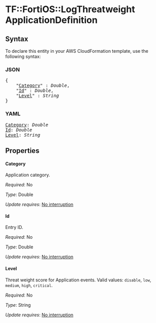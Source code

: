 # TF::FortiOS::LogThreatweight ApplicationDefinition

## Syntax

To declare this entity in your AWS CloudFormation template, use the following syntax:

### JSON

<pre>
{
    "<a href="#category" title="Category">Category</a>" : <i>Double</i>,
    "<a href="#id" title="Id">Id</a>" : <i>Double</i>,
    "<a href="#level" title="Level">Level</a>" : <i>String</i>
}
</pre>

### YAML

<pre>
<a href="#category" title="Category">Category</a>: <i>Double</i>
<a href="#id" title="Id">Id</a>: <i>Double</i>
<a href="#level" title="Level">Level</a>: <i>String</i>
</pre>

## Properties

#### Category

Application category.

_Required_: No

_Type_: Double

_Update requires_: [No interruption](https://docs.aws.amazon.com/AWSCloudFormation/latest/UserGuide/using-cfn-updating-stacks-update-behaviors.html#update-no-interrupt)

#### Id

Entry ID.

_Required_: No

_Type_: Double

_Update requires_: [No interruption](https://docs.aws.amazon.com/AWSCloudFormation/latest/UserGuide/using-cfn-updating-stacks-update-behaviors.html#update-no-interrupt)

#### Level

Threat weight score for Application events. Valid values: `disable`, `low`, `medium`, `high`, `critical`.

_Required_: No

_Type_: String

_Update requires_: [No interruption](https://docs.aws.amazon.com/AWSCloudFormation/latest/UserGuide/using-cfn-updating-stacks-update-behaviors.html#update-no-interrupt)

